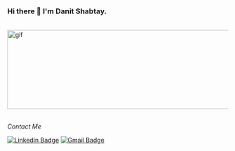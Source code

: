 ### Hi there 👋 I'm Danit Shabtay.
<br />

<div class="container">
  <img src="https://github.com/Danit-Shagan/Danit-shagan/blob/main/Danit-S.gif" height='180' width='550' alt="gif"</img>
</div>
<br />

<p align="left">
  <i> Contact Me </i>
  
   [![Linkedin Badge](https://img.shields.io/badge/-Danitshabtay-blue?style=flat-square&logo=Linkedin&logoColor=white&link=https://www.linkedin.com/in/danit-shabtay-62b671192/)](https://www.linkedin.com/in/danit-shabtay-62b671192/) 
   [![Gmail Badge](https://img.shields.io/badge/-danishagan@gmail.com-c14438?style=flat-square&logo=Gmail&logoColor=white&link=mailto:danishagan@gmail.com)](mailto:danishagan@gmail.com)
   
</p>
